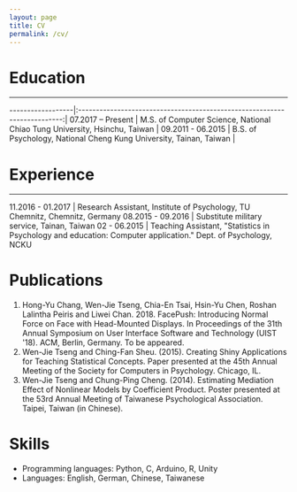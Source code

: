 ```yaml
---
layout: page
title: CV
permalink: /cv/
---
```


# Education
---
------------------|:-------------------------------------------------------------------------:|
07.2017 – Present | M.S. of Computer Science, National Chiao Tung University, Hsinchu, Taiwan |
09.2011 - 06.2015 | B.S. of Psychology, National Cheng Kung University, Tainan, Taiwan        |

# Experience
---
11.2016 - 01.2017 | Research Assistant, Institute of Psychology, TU Chemnitz, Chemnitz, Germany
08.2015 - 09.2016 | Substitute military service, Tainan, Taiwan
02 - 06.2015      | Teaching Assistant, "Statistics in Psychology and education: Computer application." Dept. of Psychology, NCKU

# Publications
1. Hong-Yu Chang, Wen-Jie Tseng, Chia-En Tsai, Hsin-Yu Chen, Roshan Lalintha Peiris and Liwei Chan. 2018. FacePush: Introducing Normal Force on Face with Head-Mounted Displays. In Proceedings of the 31th Annual Symposium on User Interface Software and Technology (UIST '18). ACM, Berlin, Germany. To be appeared.
2. Wen-Jie Tseng and Ching-Fan Sheu. (2015). Creating Shiny Applications for Teaching Statistical Concepts. Paper presented at the 45th Annual Meeting of the Society for Computers in Psychology. Chicago, IL.
3. Wen-Jie Tseng and Chung-Ping Cheng. (2014). Estimating Mediation Effect of Nonlinear Models by Coefficient Product. Poster presented at the 53rd Annual Meeting of Taiwanese Psychological Association. Taipei, Taiwan (in Chinese).

# Skills
* Programming languages: Python, C, Arduino, R, Unity
* Languages: English, German, Chinese, Taiwanese